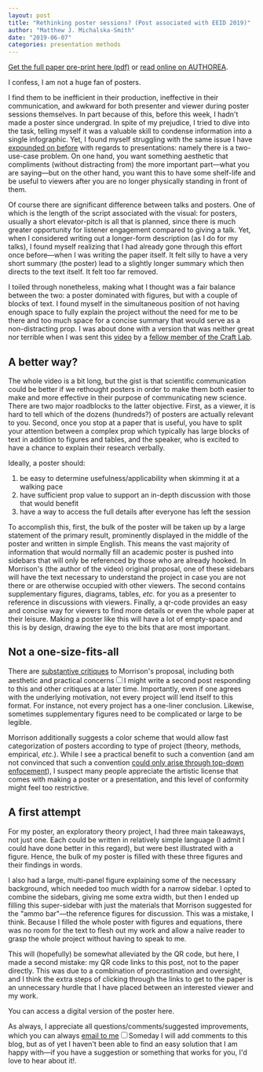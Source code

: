```yaml
---
layout: post
title: "Rethinking poster sessions? (Post associated with EEID 2019)"
author: "Matthew J. Michalska-Smith"
date: "2019-06-07"
categories: presentation methods
---
```

<a href="http://michalska-smith.com/pdfs/Multistrain_Metapopulation_Preprint.pdf" target="_blank" title="feedback is welcome!">Get the full paper pre-print here (pdf)</a> or
<a href="https://www.authorea.com/users/251349/articles/339827-multi-strain-disease-dynamics-on-a-metapopulation-network" target="_blank" title="feedback is welcome!">read online on <u>AU</u>THOREA</a>.

I confess, I am not a huge fan of posters.

I find them to be inefficient in their production, ineffective in their
communication, and awkward for both presenter and viewer during poster sessions
themselves. In part because of this, before this week, I hadn't made a poster
since undergrad. In spite of my prejudice, I tried to dive into the task,
telling myself it was a valuable skill to condense information into a single
infographic. Yet, I found myself struggling with the same issue I have
[expounded on before](http://michalska-smith.com/articles/16/ESA2016_and_HTML_presentations "August 2016 blog post")
with regards to presentations: namely there is a two-use-case problem. On one
hand, you want something aesthetic that compliments (without distracting from)
the more important part&mdash;what you are saying&mdash;but on the other hand,
you want this to have some shelf-life and be useful to viewers after you are no
longer physically standing in front of them.

<!--more-->

Of course there are significant difference between talks and posters. One of
which is the length of the script associated with the visual: for posters,
usually a short elevator-pitch is all that is planned, since there is much
greater opportunity for listener engagement compared to giving a talk. Yet, when
I considered writing out a longer-form description (as I do for my talks), I
found myself realizing that I had already gone through this effort once
before&mdash;when I was writing the paper itself. It felt silly to have a very
short summary (the poster) lead to a slightly longer summary which then directs
to the text itself. It felt too far removed.

I toiled through nonetheless, making what I thought was a fair balance between
the two: a poster dominated with figures, but with a couple of blocks of text. I
found myself in the simultaneous position of not having enough space to fully
explain the project without the need for me to be there and too much space for a
concise summary that would serve as a non-distracting prop. I was about done
with a version that was neither great nor terrible when I was sent this [video](https://www.youtube.com/watch?v=1RwJbhkCA58 "How to create a better research poster in less time (including templates)") by a [fellow member of the Craft Lab](https://twitter.com/nfountainjones?lang=en "Nick Fountain-Jones").

<!-- <iframe width="560" height="315" src="https://www.youtube.com/embed/1RwJbhkCA58" frameborder="0" allow="accelerometer; encrypted-media; gyroscope; picture-in-picture" allowfullscreen></iframe> -->

## A better way?

The whole video is a bit long, but the gist is that scientific communication
could be better if we rethought posters in order to make them both easier to
make and more effective in their purpose of communicating new science. There are
two major roadblocks to the latter objective. First, as a viewer, it is hard to
tell which of the dozens (hundreds?) of posters are actually relevant to you.
Second, once you stop at a paper that is useful, you have to split your
attention between a complex prop which typically has large blocks of text in
addition to figures and tables, and the speaker, who is excited to have a chance
to explain their research verbally.

Ideally, a poster should:

1. be easy to determine usefulness/applicability when skimming it at a walking pace
2. have sufficient prop value to support an in-depth discussion with those that would benefit
3. have a way to access the full details after everyone has left the session

To accomplish this, first, the bulk of the poster will be taken up by a large
statement of the primary result, prominently displayed in the middle of the
poster and written in simple English. This means the vast majority of
information that would normally fill an academic poster is pushed into sidebars
that will only be referenced by those who are already hooked. In Morrison's (the
author of the video) original proposal, one of these sidebars will have the text
necessary to understand the project in case you are not there or are otherwise
occupied with other viewers. The second contains supplementary figures,
diagrams, tables, *etc.* for you as a presenter to reference in discussions with
viewers. Finally, a qr-code provides an easy and concise way for viewers to find
more details or even the whole paper at their leisure. Making a poster like this
will have a lot of empty-space and this is by design, drawing the eye to the
bits that are most important.

## Not a one-size-fits-all

There are [substantive critiques](http://betterposters.blogspot.com/2019/04/critique-morrison-billboard-poster.html)
to Morrison's proposal, including both aesthetic and practical
concerns<sup><label for="One" class="margin-toggle
sidenote-number"></label></sup><input type="checkbox" id="One"
class="margin-toggle" /><span class="sidenote">I might write a second post
responding to this and other critiques at a later time</span>. Importantly, even
if one agrees with the underlying motivation, not every project will lend itself
to this format. For instance, not every project has a one-liner conclusion.
Likewise, sometimes supplementary figures need to be complicated or large to be
legible.

Morrison additionally suggests a color scheme that would allow fast
categorization of posters according to type of project (theory, methods,
empirical, *etc*.). While I see a practical benefit to such a convention (and am
not convinced that such a convention [could only arise through top-down enfocement](https://twitter.com/DoctorZen/status/1116351106567872512)),
I suspect many people appreciate the artistic license that comes with making a
poster or a presentation, and this level of conformity might feel too
restrictive.

## A first attempt

For my poster, an exploratory theory project, I had three main takeaways, not
just one. Each could be written in relatively simple language (I admit I could
have done better in this regard), but were best illustrated with a figure.
Hence, the bulk of my poster is filled with these three figures and their
findings in words.

I also had a large, multi-panel figure explaining some of the necessary
background, which needed too much width for a narrow sidebar. I opted to combine
the sidebars, giving me some extra width, but then I ended up filling this
super-sidebar with just the materials that Morrison suggested for the "ammo
bar"&mdash;the reference figures for discussion. This was a mistake, I think.
Because I filled the whole poster with figures and equations, there was no room
for the text to flesh out my work and allow a naïve reader to grasp the whole
project without having to speak to me.

This will (hopefully) be somewhat alleviated by the QR code, but here, I made a
second mistake: my QR code links to this post, not to the paper directly. This
was due to a combination of procrastination and oversight, and I think the extra
steps of clicking through the links to get to the paper is an unnecessary hurdle
that I have placed between an interested viewer and my work.

You can access a digital version of the poster here.

As always, I appreciate all questions/comments/suggested improvements, which you can always [email to me](&#109;&#97;&#105;&#108;&#116;&#111;&colon;&#109;&#106;&#115;&#109;&#105;&#116;&#104;&#48;&#51;&#55;&commat;&#103;&#109;&#97;&#105;&#108;&period;&#99;&#111;&#109;)<sup><label for="Two" class="margin-toggle
sidenote-number"></label></sup><input type="checkbox" id="Two"
class="margin-toggle" /><span class="sidenote">Someday I will add comments to this blog, but as of yet I haven't been able to find an easy solution that I am happy with&mdash;if you have a suggestion or something that works for you, I'd love to hear about it!</span>.

<!--

link: [text](url "label [optional]"

footnote: <sup><label for="One" class="margin-toggle
sidenote-number"></label></sup><input type="checkbox" id="One"
class="margin-toggle" /><span class="sidenote">footnote text</span>

-->
